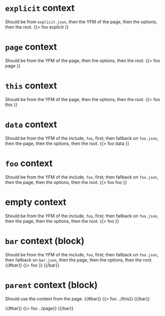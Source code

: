 # `explicit` context
Should be from `explicit.json`, then the YFM of the page, then the options, then the root.
{{> foo explicit }}


# `page` context
Should be from the YFM of the page, then the options, then the root.
{{> foo page }}


# `this` context
Should be from the YFM of the page, then the options, then the root.
{{> foo this }}


# `data` context
Should be from the YFM of the include, `foo`, first; then fallback on `foo.json`, then the page, then the options, then the root.
{{> foo data }}


# `foo` context
Should be from the YFM of the include, `foo`, first; then fallback on `foo.json`, then the page, then the options, then the root.
{{> foo foo }}


# empty context
Should be from the YFM of the include, `foo`, first; then fallback on `foo.json`, then the page, then the options, then the root.
{{> foo }}


# `bar` context (block)
Should be from the YFM of the include, `foo`, first; then fallback on `foo.json`, then fallback on `bar.json`, then the page, then the options, then the root.
{{#bar}}
  {{> foo }}
{{/bar}}

# `parent` context (block)
Should use the context from the page.
{{#bar}}
  {{> foo ../this}}
{{/bar}}

{{#bar}}
  {{> foo ../page}}
{{/bar}}